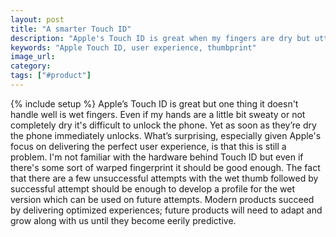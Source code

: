 ```yaml
---
layout: post
title: "A smarter Touch ID"
description: "Apple's Touch ID is great when my fingers are dry but utterly fails when they're wet. It should have enough history to create a wet profile of my finger."
keywords: "Apple Touch ID, user experience, thumbprint"
image_url:
category:
tags: ["#product"]
---
```

{% include setup %}
Apple’s Touch ID is great but one thing it doesn't handle well is wet fingers. Even if my hands are a little bit sweaty or not completely dry it's difficult to unlock the phone. Yet as soon as they’re dry the phone immediately unlocks. What’s surprising, especially given Apple's focus on delivering the perfect user experience, is that this is still a problem. I'm not familiar with the hardware behind Touch ID but even if there's some sort of warped fingerprint it should be good enough. The fact that there are a few unsuccessful attempts with the wet thumb followed by successful attempt should be enough to develop a profile for the wet version which can be used on future attempts. Modern products succeed by delivering optimized experiences; future products will need to adapt and grow along with us until they become eerily predictive.
